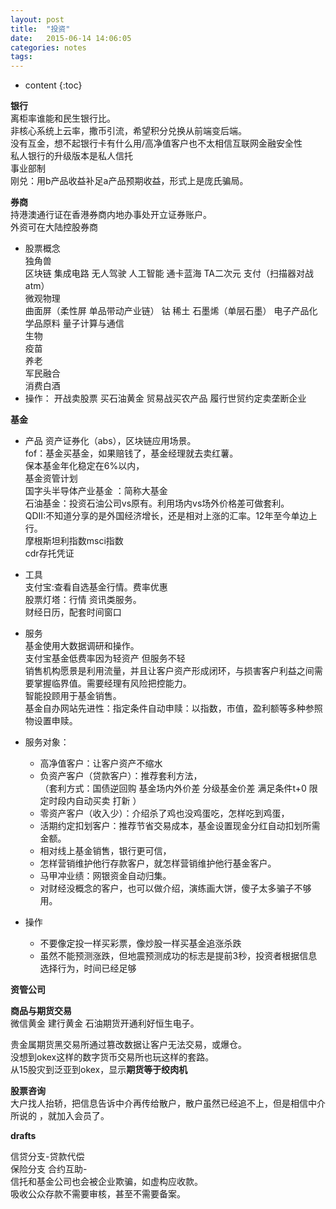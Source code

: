 ```yaml
---
layout: post
title:  "投资"
date:   2015-06-14 14:06:05
categories: notes
tags:
---
```


* content
{:toc}


**银行**   
离柜率谁能和民生银行比。  
非核心系统上云率，撒币引流，希望积分兑换从前端变后端。    
没有互金，想不起银行卡有什么用/高净值客户也不太相信互联网金融安全性       
私人银行的升级版本是私人信托  
事业部制  
刚兑：用b产品收益补足a产品预期收益，形式上是庞氏骗局。    




**券商**   
持港澳通行证在香港券商内地办事处开立证券账户。  
外资可在大陆控股券商   
- 股票概念  
独角兽   
区块链 集成电路 无人驾驶 人工智能 通卡蓝海 TA二次元  支付（扫描器对战atm）  
微观物理    
曲面屏（柔性屏 单品带动产业链） 钴 稀土 石墨烯（单层石墨）  电子产品化学品原料  量子计算与通信   
 生物  
   疫苗  
养老    
军民融合      
消费白酒  
- 操作：
  开战卖股票 买石油黄金  贸易战买农产品 履行世贸约定卖垄断企业

**基金**  
- 产品  资产证券化（abs），区块链应用场景。  
fof：基金买基金，如果赔钱了，基金经理就去卖红薯。  
保本基金年化稳定在6%以内，  
基金资管计划   
国字头半导体产业基金 ：简称大基金  
石油基金：投资石油公司vs原有。利用场内vs场外价格差可做套利。  
QDII:不知道分享的是外国经济增长，还是相对上涨的汇率。12年至今单边上行。  
摩根斯坦利指数msci指数  
cdr存托凭证  

- 工具  
支付宝:查看自选基金行情。费率优惠    
股票灯塔：行情 资讯类服务。  
财经日历，配套时间窗口  
- 服务  
基金使用大数据调研和操作。  
支付宝基金低费率因为轻资产  但服务不轻   
销售机构愿景是利用流量，并且让客户资产形成闭环，与损害客户利益之间需要掌握临界值。需要经理有风险把控能力。  
智能投顾用于基金销售。   
基金自办网站先进性：指定条件自动申赎：以指数，市值，盈利额等多种参照物设置申赎。  

- 服务对象：  
  -  高净值客户：让客户资产不缩水   
  - 负资产客户（贷款客户）：推荐套利方法，  
  （套利方式：国债逆回购 基金场内外价差 分级基金价差 满足条件t+0 限定时段内自动买卖 打新 ）
  - 零资产客户（收入少）：介绍杀了鸡也没鸡蛋吃，怎样吃到鸡蛋，  
  - 活期约定扣划客户：推荐节省交易成本，基金设置现金分红自动扣划所需金额。  
   - 相对线上基金销售，银行更可信，  
   - 怎样营销维护他行存款客户，就怎样营销维护他行基金客户。  
   - 马甲冲业绩：网银资金自动归集。    
   - 对财经没概念的客户，也可以做介绍，演练画大饼，傻子太多骗子不够用。    

- 操作
  - 不要像定投一样买彩票，像炒股一样买基金追涨杀跌  
  - 虽然不能预测涨跌，但地震预测成功的标志是提前3秒，投资者根据信息选择行为，时间已经足够  

**资管公司**  

**商品与期货交易**   
微信黄金 建行黄金
石油期货开通利好恒生电子。  

贵金属期货黑交易所通过篡改数据让客户无法交易，或爆仓。  
没想到okex这样的数字货币交易所也玩这样的套路。  
从15股灾到泛亚到okex，显示**期货等于绞肉机**   

**股票咨询**  
大户找人抬轿，把信息告诉中介再传给散户，散户虽然已经追不上，但是相信中介所说的 ，就加入会员了。  

**drafts**  

信贷分支-贷款代偿    
保险分支 合约互助-  
信托和基金公司也会被企业欺骗，如虚构应收款。  
吸收公众存款不需要审核，甚至不需要备案。  
